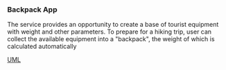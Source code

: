 ### Backpack App

The service provides an opportunity to create a base of tourist equipment with weight and other parameters.
To prepare for a hiking trip, user can collect the available equipment into a "backpack", the weight of which is calculated automatically

[UML](https://lucid.app/lucidchart/644db16f-cefd-4f92-b337-df53659bedb4/edit?view_items=uB3qaPxtlvqH&invitationId=inv_830c7ec2-1686-48a6-8f24-7d4082dcc9b1)